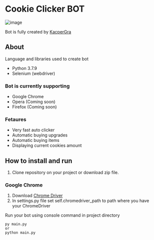 # Cookie Clicker BOT
![image](https://user-images.githubusercontent.com/56999262/127496714-65aaef56-1b9e-4187-95c5-ac36053c2ef5.png)

Bot is fully created by [KacperGra](https://github.com/KacperGra)

## About
Language and libraries used to create bot
- Python 3.7.9
- Selenium (webdriver)

### Bot is currently supporting
- Google Chrome
- Opera (Coming soon)
- Firefox (Coming soon)

### Fetaures
- Very fast auto clicker
- Automatic buying upgrades
- Automatic buying items
- Displaying current cookies amount

## How to install and run
1. Clone repository on your project or download zip file.

### Google Chrome 
1. Download [Chrome Driver](https://chromedriver.chromium.org)
2. In settings.py file set self.chromedriver_path to path where you have your ChromeDriver

Run your bot using console command in project directory
```
py main.py
or 
python main.py
```

